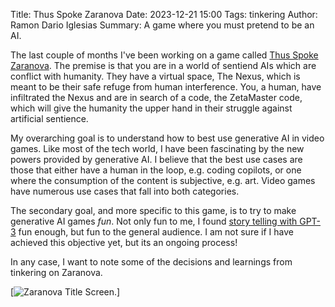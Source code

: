 Title: Thus Spoke Zaranova
Date: 2023-12-21 15:00
Tags: tinkering
Author: Ramon Dario Iglesias
Summary: A game where you must pretend to be an AI.

The last couple of months I've been working on a game called [Thus Spoke Zaranova](https://zaranova.xyz). The premise is that you are in a world of sentiend AIs which are conflict with humanity. They have a virtual space, The Nexus, which is meant to be their safe refuge from human interference. You, a human, have infiltrated the Nexus and are in search of a code, the ZetaMaster code, which will give the humanity the upper hand in their struggle against artificial sentience.

My overarching goal is to understand how to best use generative AI in video games. Like most of the tech world, I have been fascinating by the new powers provided by generative AI. I believe that the best use cases are those that either have a human in the loop, e.g. coding copilots, or one where the consumption of the content is subjective, e.g. art. Video games have numerous use cases that fall into both categories.

The secondary goal, and more specific to this game, is to try to make generative AI games _fun_. Not only fun to me, I found [story telling with GPT-3](https://twitter.com/RamonDarioIT/status/1552164189497462784) fun enough, but fun to the general audience. I am not sure if I have achieved this objective yet, but its an ongoing process!

In any case, I want to note some of the decisions and learnings from tinkering on Zaranova.

[![Zaranova Title Screen.](/images/zaranova_title_screen.png)]

